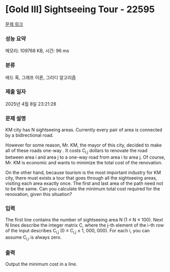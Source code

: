 # [Gold III] Sightseeing Tour - 22595 

[문제 링크](https://www.acmicpc.net/problem/22595) 

### 성능 요약

메모리: 109768 KB, 시간: 96 ms

### 분류

애드 혹, 그래프 이론, 그리디 알고리즘

### 제출 일자

2025년 4월 8일 23:21:28

### 문제 설명

<p>KM city has N sightseeing areas. Currently every pair of area is connected by a bidirectional road.</p>

<p>However for some reason, Mr. KM, the mayor of this city, decided to make all of these roads one-way . It costs C<sub>i,j</sub> dollars to renovate the road between area i and area j to a one-way road from area i to area j. Of course, Mr. KM is economic and wants to minimize the total cost of the renovation.</p>

<p>On the other hand, because tourism is the most important industry for KM city, there must exists a tour that goes through all the sightseeing areas, visiting each area exactly once. The first and last area of the path need not to be the same. Can you calculate the minimum total cost required for the renovation, given this situation?</p>

### 입력 

 <p>The first line contains the number of sightseeing area N (1 ≤ N ≤ 100). Next N lines describe the integer matrix C, where the j-th element of the i-th row of the input describes C<sub>i,j</sub> (0 ≤ C<sub>i,j</sub> ≤ 1, 000, 000). For each i, you can assume C<sub>i,i</sub> is always zero.</p>

### 출력 

 <p>Output the minimum cost in a line.</p>

